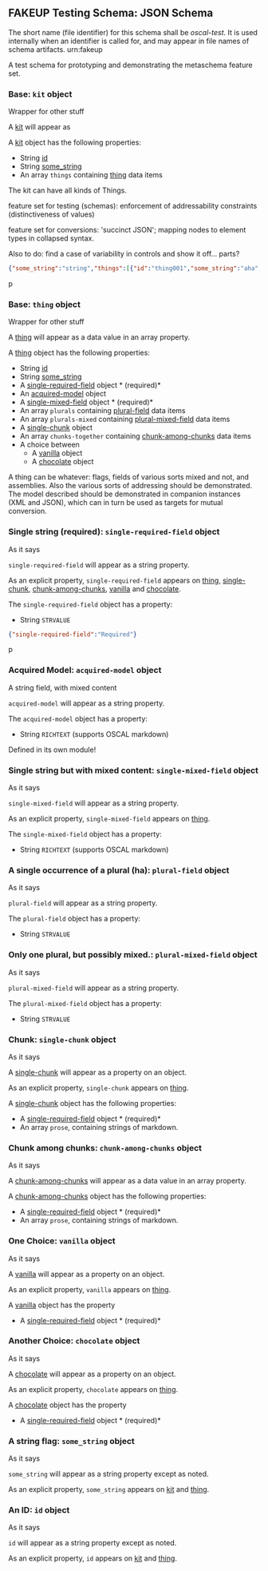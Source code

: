  

## FAKEUP Testing Schema: JSON Schema 

The short name (file identifier) for this schema shall be *oscal-test*. It is used internally when an identifier is called for, and may appear in file names of schema artifacts. urn:fakeup  

A test schema for prototyping and demonstrating the metaschema feature set.  

### **Base**: `kit` object

Wrapper for other stuff

A [kit](#base-kit-object) will appear as 

A [kit](#base-kit-object) object has the following properties:

* String [id](#an-id-id-object)
* String [some_string](#a-string-flag-somestring-object) 
* An array `things` containing [thing](#base-thing-object) data items   

The kit can have all kinds of Things. 

feature set for testing (schemas): enforcement of addressability constraints (distinctiveness of values) 

feature set for conversions: 'succinct JSON'; mapping nodes to element types in collapsed syntax. 

Also to do: find a case of variability in controls and show it off... parts?

```json
{"some_string":"string","things":[{"id":"thing001","some_string":"aha","single-required-field":"Required","single-mixed-field":"Mixed content? *here be content?*"}]}
```
p  

### **Base**: `thing` object

Wrapper for other stuff

A [thing](#base-thing-object) will appear as a data value in an array property.

A [thing](#base-thing-object) object has the following properties:

* String [id](#an-id-id-object)
* String [some_string](#a-string-flag-somestring-object) 
* A [single-required-field](#single-string-required-single-required-field-object) object * (required)*  
* An [acquired-model](#acquired-model-acquired-model-object) object  
* A [single-mixed-field](#single-string-but-with-mixed-content-single-mixed-field-object) object * (required)*  
* An array `plurals` containing [plural-field](#a-single-occurrence-of-a-plural-ha-plural-field-object) data items  
* An array `plurals-mixed` containing [plural-mixed-field](#only-one-plural-but-possibly-mixed-plural-mixed-field-object) data items  
* A [single-chunk](#chunk-single-chunk-object) object  
* An array `chunks-together` containing [chunk-among-chunks](#chunk-among-chunks-chunk-among-chunks-object) data items  
* A choice between  
  * A [vanilla](#one-choice-vanilla-object) object  
  * A [chocolate](#another-choice-chocolate-object) object    

A thing can be whatever: flags, fields of various sorts mixed and not, and assemblies. Also the various sorts of addressing should be demonstrated. The model described should be demonstrated in companion instances (XML and JSON), which can in turn be used as targets for mutual conversion.  

### **Single string (required)**: `single-required-field` object

As it says

`single-required-field` will appear as a string property.

As an explicit property, `single-required-field` appears on [thing](#base-thing-object), [single-chunk](#chunk-single-chunk-object), [chunk-among-chunks](#chunk-among-chunks-chunk-among-chunks-object), [vanilla](#one-choice-vanilla-object) and [chocolate](#another-choice-chocolate-object).

The `single-required-field` object has a property:

* String `STRVALUE`

```json
{"single-required-field":"Required"}
```
p  

### **Acquired Model**: `acquired-model` object

A string field, with mixed content

`acquired-model` will appear as a string property.

The `acquired-model` object has a property:

* String `RICHTEXT` (supports OSCAL markdown) 

Defined in its own module!  

### **Single string but with mixed content**: `single-mixed-field` object

As it says

`single-mixed-field` will appear as a string property.

As an explicit property, `single-mixed-field` appears on [thing](#base-thing-object).

The `single-mixed-field` object has a property:

* String `RICHTEXT` (supports OSCAL markdown) 

### **A single occurrence of a plural (ha)**: `plural-field` object

As it says

`plural-field` will appear as a string property.

The `plural-field` object has a property:

* String `STRVALUE` 

### **Only one plural, but possibly mixed.**: `plural-mixed-field` object

As it says

`plural-mixed-field` will appear as a string property.

The `plural-mixed-field` object has a property:

* String `STRVALUE` 

### **Chunk**: `single-chunk` object

As it says

A [single-chunk](#chunk-single-chunk-object) will appear as a property on an object.

As an explicit property, `single-chunk` appears on [thing](#base-thing-object).

A [single-chunk](#chunk-single-chunk-object) object has the following properties:
 
* A [single-required-field](#single-string-required-single-required-field-object) object * (required)*  
* An array `prose`, containing strings of markdown.  

### **Chunk among chunks**: `chunk-among-chunks` object

As it says

A [chunk-among-chunks](#chunk-among-chunks-chunk-among-chunks-object) will appear as a data value in an array property.

A [chunk-among-chunks](#chunk-among-chunks-chunk-among-chunks-object) object has the following properties:
 
* A [single-required-field](#single-string-required-single-required-field-object) object * (required)*  
* An array `prose`, containing strings of markdown.  

### **One Choice**: `vanilla` object

As it says

A [vanilla](#one-choice-vanilla-object) will appear as a property on an object.

As an explicit property, `vanilla` appears on [thing](#base-thing-object).

A [vanilla](#one-choice-vanilla-object) object has the property
 
* A [single-required-field](#single-string-required-single-required-field-object) object * (required)*   

### **Another Choice**: `chocolate` object

As it says

A [chocolate](#another-choice-chocolate-object) will appear as a property on an object.

As an explicit property, `chocolate` appears on [thing](#base-thing-object).

A [chocolate](#another-choice-chocolate-object) object has the property
 
* A [single-required-field](#single-string-required-single-required-field-object) object * (required)*   

### **A string flag**: `some_string` object 

As it says 

`some_string` will appear as a string property except as noted.

As an explicit property, `some_string` appears on [kit](#base-kit-object) and [thing](#base-thing-object). 

### **An ID**: `id` object 

As it says 

`id` will appear as a string property except as noted.

As an explicit property, `id` appears on [kit](#base-kit-object) and [thing](#base-thing-object). 